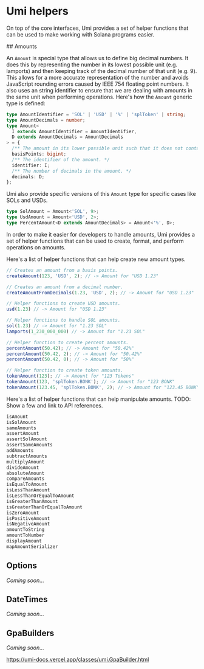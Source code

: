 # Umi helpers

On top of the core interfaces, Umi provides a set of helper functions that can be used to make working with Solana programs easier.

## Amounts

An `Amount` is special type that allows us to define big decimal numbers. It does this by representing the number in its lowest possible unit (e.g. lamports) and then keeping track of the decimal number of that unit (e.g. 9). This allows for a more accurate representation of the number and avoids JavaScript rounding errors caused by IEEE 754 floating point numbers. It also uses an string identifier to ensure that we are dealing with amounts in the same unit when performing operations. Here's how the `Amount` generic type is defined:

```ts
type AmountIdentifier = 'SOL' | 'USD' | '%' | 'splToken' | string;
type AmountDecimals = number;
type Amount<
  I extends AmountIdentifier = AmountIdentifier,
  D extends AmountDecimals = AmountDecimals
> = {
  /** The amount in its lower possible unit such that it does not contain decimals. */
  basisPoints: bigint;
  /** The identifier of the amount. */
  identifier: I;
  /** The number of decimals in the amount. */
  decimals: D;
};
```

Umi also provide specific versions of this `Amount` type for specific cases like SOLs and USDs.

```ts
type SolAmount = Amount<'SOL', 9>;
type UsdAmount = Amount<'USD', 2>;
type PercentAmount<D extends AmountDecimals> = Amount<'%', D>;
```

In order to make it easier for developers to handle amounts, Umi provides a set of helper functions that can be used to create, format, and perform operations on amounts.

Here's a list of helper functions that can help create new amount types.

```ts
// Creates an amount from a basis points.
createAmount(123, 'USD', 2); // -> Amount for "USD 1.23"

// Creates an amount from a decimal number.
createAmountFromDecimals(1.23, 'USD', 2); // -> Amount for "USD 1.23"

// Helper functions to create USD amounts.
usd(1.23) // -> Amount for "USD 1.23"

// Helper functions to handle SOL amounts.
sol(1.23) // -> Amount for "1.23 SOL"
lamports(1_230_000_000) // -> Amount for "1.23 SOL"

// Helper function to create percent amounts.
percentAmount(50.42); // -> Amount for "50.42%"
percentAmount(50.42, 2); // -> Amount for "50.42%"
percentAmount(50.42, 0); // -> Amount for "50%"

// Helper function to create token amounts.
tokenAmount(123); // -> Amount for "123 Tokens"
tokenAmount(123, 'splToken.BONK'); // -> Amount for "123 BONK"
tokenAmount(123.45, 'splToken.BONK', 2); // -> Amount for "123.45 BONK"
```

Here's a list of helper functions that can help manipulate amounts.
TODO: Show a few and link to API references.

```ts
isAmount
isSolAmount
sameAmounts
assertAmount
assertSolAmount
assertSameAmounts
addAmounts
subtractAmounts
multiplyAmount
divideAmount
absoluteAmount
compareAmounts
isEqualToAmount
isLessThanAmount
isLessThanOrEqualToAmount
isGreaterThanAmount
isGreaterThanOrEqualToAmount
isZeroAmount
isPositiveAmount
isNegativeAmount
amountToString
amountToNumber
displayAmount
mapAmountSerializer
```

## Options

_Coming soon..._

## DateTimes

_Coming soon..._

## GpaBuilders

_Coming soon..._

https://umi-docs.vercel.app/classes/umi.GpaBuilder.html